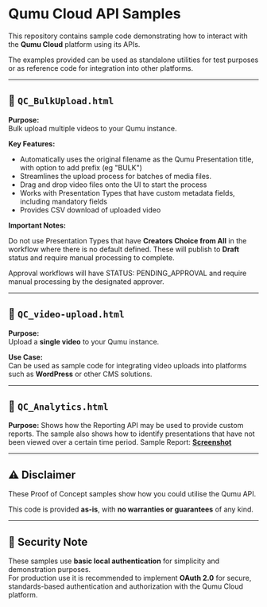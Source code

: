 # Qumu Cloud API Samples

This repository contains sample code demonstrating how to interact with the **Qumu Cloud** platform using its APIs. 

The examples provided can be used as standalone utilities for test purposes or as reference code for integration into other platforms.


---

## 🔹 `QC_BulkUpload.html`

**Purpose:**  
Bulk upload multiple videos to your Qumu instance.

**Key Features:**
- Automatically uses the original filename as the Qumu Presentation title, with option to add prefix (eg "BULK")
- Streamlines the upload process for batches of media files.
- Drag and drop video files onto the UI to start the process
- Works with Presentation Types that have custom metadata fields, including mandatory fields
- Provides CSV download of uploaded video

**Important Notes:**

Do not use Presentation Types that have **Creators Choice from All** in the workflow where there is no default defined. These will publish to **Draft** status and require manual processing to complete.

Approval workflows will have STATUS: PENDING_APPROVAL and require manual processing by the designated approver.


---

## 🔹 `QC_video-upload.html`

**Purpose:**  
Upload a **single video** to your Qumu instance.

**Use Case:**  
Can be used as sample code for integrating video uploads into platforms such as **WordPress** or other CMS solutions.

---


## 🔹 `QC_Analytics.html`
**Purpose:** 
Shows how the Reporting API may be used to provide custom reports. 
The sample also shows how to identify presentations that have not been viewed over a certain time period.
Sample Report:  [**Screenshot**](./Screenshots/Analytics_report.PNG)

---

## ⚠️ Disclaimer

These Proof of Concept samples show how you could utilise the Qumu API.

This code is provided **as-is**, with **no warranties or guarantees** of any kind.  


---
## 🔐 Security Note

These samples use **basic local authentication** for simplicity and demonstration purposes.  
For production use it is recommended to implement **OAuth 2.0** for secure, standards-based authentication and authorization with the Qumu Cloud platform.

